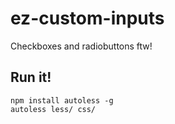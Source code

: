 # ez-custom-inputs
Checkboxes and radiobuttons ftw!

## Run it!
```
npm install autoless -g
autoless less/ css/
```


